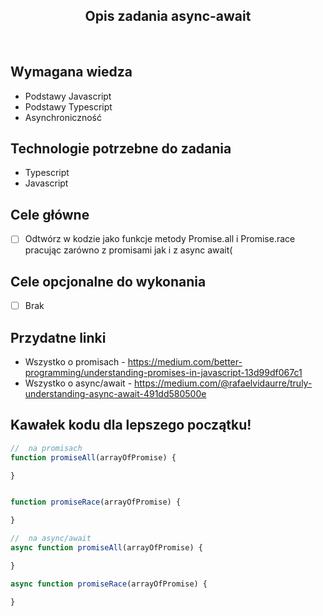 <h2 align="center">Opis zadania async-await </h2>

<br>

## Wymagana wiedza
- Podstawy Javascript
- Podstawy Typescript
- Asynchroniczność 
 
## Technologie potrzebne do zadania

- Typescript
- Javascript

## Cele główne

* [ ] Odtwórz w kodzie jako funkcje metody Promise.all i Promise.race pracując zarówno z promisami jak i z async await(

## Cele opcjonalne do wykonania

* [ ] Brak

## Przydatne linki

- Wszystko o promisach - https://medium.com/better-programming/understanding-promises-in-javascript-13d99df067c1
- Wszystko o async/await - https://medium.com/@rafaelvidaurre/truly-understanding-async-await-491dd580500e

## Kawałek kodu dla lepszego początku!

```javascript
//  na promisach
function promiseAll(arrayOfPromise) {

}


function promiseRace(arrayOfPromise) {

}

//  na async/await
async function promiseAll(arrayOfPromise) {

}

async function promiseRace(arrayOfPromise) {

}
```
